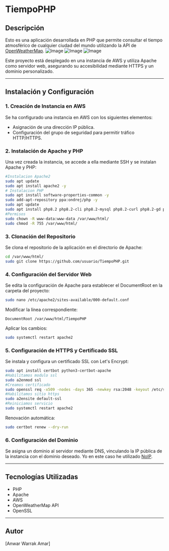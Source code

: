 # TiempoPHP

## Descripción
Esto es una aplicación desarrollada en PHP que permite consultar el tiempo atmosférico de cualquier ciudad del mundo utilizando la API de [OpenWeatherMap](https://openweathermap.org/).
![Image](https://github.com/user-attachments/assets/800c4008-93e4-4a4d-8e17-2e8c66fb9b66)
![Image](https://github.com/user-attachments/assets/8cb62eac-1a94-47d6-b407-752ede1d31d6)
![Image](https://github.com/user-attachments/assets/be7b5c77-a230-4bc6-95d2-411fdce0433c)


Este proyecto está desplegado en una instancia de AWS y utiliza Apache como servidor web, asegurando su accesibilidad mediante HTTPS y un dominio personalizado.

---

## Instalación y Configuración

### 1. Creación de Instancia en AWS
Se ha configurado una instancia en AWS con los siguientes elementos:
- Asignación de una dirección IP pública.
- Configuración del grupo de seguridad para permitir tráfico HTTP/HTTPS.

### 2. Instalación de Apache y PHP
Una vez creada la instancia, se accede a ella mediante SSH y se instalan Apache y PHP:
```bash
#Instalacion Apache2
sudo apt update
sudo apt install apache2 -y
# Instalacion PHP
sudo apt install software-properties-common -y
sudo add-apt-repository ppa:ondrej/php -y
sudo apt update
sudo apt install php8.2 php8.2-cli php8.2-mysql php8.2-curl php8.2-gd php8.2-mbstring php8.2-xml php8.2-zip -y
#Permisos
sudo chown -R www-data:www-data /var/www/html/
sudo chmod -R 755 /var/www/html/

```

### 3. Clonación del Repositorio
Se clona el repositorio de la aplicación en el directorio de Apache:
```bash
cd /var/www/html/
sudo git clone https://github.com/usuario/TiempoPHP.git
```

### 4. Configuración del Servidor Web
Se edita la configuración de Apache para establecer el DocumentRoot en la carpeta del proyecto:
```bash
sudo nano /etc/apache2/sites-available/000-default.conf
```
Modificar la línea correspondiente:
```
DocumentRoot /var/www/html/TiempoPHP
```
Aplicar los cambios:
```bash
sudo systemctl restart apache2
```

### 5. Configuración de HTTPS y Certificado SSL
Se instala y configura un certificado SSL con Let's Encrypt:
```bash
sudo apt install certbot python3-certbot-apache
#Habilitamos modulo ssl
sudo a2enmod ssl
#Creamos certificado
sudo openssl req -x509 -nodes -days 365 -newkey rsa:2048 -keyout /etc/ssl/private/apache-selfsigned.key -out /etc/ssl/certs/apache-selfsigned.crt
#Habilitamos sitio https
sudo a2ensite default-ssl
#Reiniciamos servicio
sudo systemctl restart apache2
```
Renovación automática:
```bash
sudo certbot renew --dry-run
```

### 6. Configuración del Dominio
Se asigna un dominio al servidor mediante DNS, vinculando la IP pública de la instancia con el dominio deseado. Yo en este caso he utilizado  [NoIP](https://my.noip.com/).

---

## Tecnologías Utilizadas
- PHP
- Apache
- AWS
- OpenWeatherMap API
- OpenSSL

---

## Autor
[Anwar Warrak Amar]









